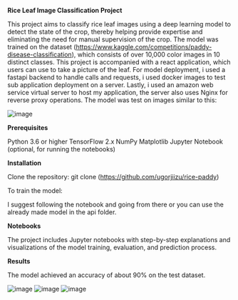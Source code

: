 **Rice Leaf Image Classification Project**

This project aims to classify rice leaf images using a deep learning model to detect the state of the crop, 
thereby helping provide expertise and eliminating the need for manual supervision of the crop.
The model was trained on the dataset (https://www.kaggle.com/competitions/paddy-disease-classification), 
which consists of over 10,000 color images in 10 distinct classes.
This project is accompanied with a react application, which users can use to take a picture of the leaf.
For model deployment, i used a fastapi backend to handle calls and requests, i used docker images to test sub application deployment on a server.
Lastly, i used an amazon web service virtual server to host my application, the server also uses Nginx for reverse proxy operations.
The model was test on images similar to this:

![image](https://user-images.githubusercontent.com/66518563/214966450-bd2e49f6-ac36-48f9-bc0b-b8b97506c495.png)

**Prerequisites**

Python 3.6 or higher
TensorFlow 2.x
NumPy
Matplotlib
Jupyter Notebook (optional, for running the notebooks)


**Installation**

Clone the repository:
git clone (https://github.com/ugorjiizu/rice-paddy)

To train the model:

I suggest following the notebook and going from there or you can use the already made model in the api folder.

**Notebooks**

The project includes Jupyter notebooks with step-by-step explanations and visualizations of the model training, evaluation, and prediction process.

**Results**

The model achieved an accuracy of about 90% on the test dataset.

![image](https://user-images.githubusercontent.com/66518563/214966510-c6174877-26f1-4a52-9262-1096eda821a1.png)
![image](https://user-images.githubusercontent.com/66518563/214966622-87e65a9d-6ad9-472d-9f1f-c28bc69a01ac.png)
![image](https://user-images.githubusercontent.com/66518563/214965977-93afd086-328f-4e24-a919-65c7e4b58bd5.png)


